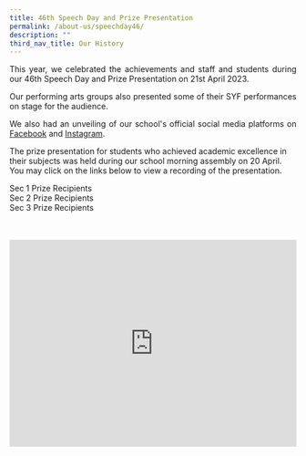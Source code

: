 ```yaml
---
title: 46th Speech Day and Prize Presentation
permalink: /about-us/speechday46/
description: ""
third_nav_title: Our History
---
```

<style>
.google-slides-container{ position: relative; width: 100%; padding-top: 72%; overflow: hidden; } .google-slides-container iframe{ position: absolute; top: 0; left: 0; width: 100%; height: 100%; }
</style>

<p style="text-align:justify">This year, we celebrated the achievements and staff and students during our 46th Speech Day and Prize Presentation on 21st April 2023.</p>

<p style="text-align:justify">Our performing arts groups also presented some of their SYF performances on stage for the audience. </p>

<p style="text-align:justify">We also had an unveiling of our school's official social media platforms on <a target="\_blank" href="https://www.facebook.com/BendemeerSecondaryOfficial/">Facebook</a> and <a target="\_blank" href="https://instagram.com/bendemeer_secondary_official/">Instagram</a>.</p>
 


The prize presentation for students who achieved academic excellence in their subjects was held during our school morning assembly on 20 April.  You may click on the links below to view a recording of the presentation.  

<p>
Sec 1 Prize Recipients<br>
Sec 2 Prize Recipients<br>
Sec 3 Prize Recipients<br>
</p>
<br>
<br>

<div class="google-slides-container">
<iframe allowfullscreen="true" height="589" width="840" frameborder="0" src="https://docs.google.com/presentation/d/e/2PACX-1vQ6qs2a1Ejx-Ov_cAL3vmkcLATnOY8tyIesUtn_l0avGgVijne_N1wTa9P4hvMAcVniFh6ZXheCoGoo/embed?start=true&amp;loop=true&amp;delayms=3000"></iframe></div>